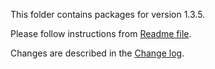 This folder contains packages for version 1.3.5.

Please follow instructions from [Readme file](../../Packlink/PacklinkPro/README.md).

Changes are described in the [Change log](../../CHANGELOG.md).
